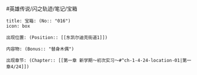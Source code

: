 #英雄传说/闪之轨迹/笔记/宝箱
```ad-quote
title: 宝箱: (No:: "016")
icon: box

出现位置: (Position:: [[东凯尔迪克街道1]])

内容物: (Bonus:: "替身木偶")

出现章节: (Chapter:: [[第一章 新学期～初次实习～#^ch-1-4-24-location-01|第一章4/24]])

```
